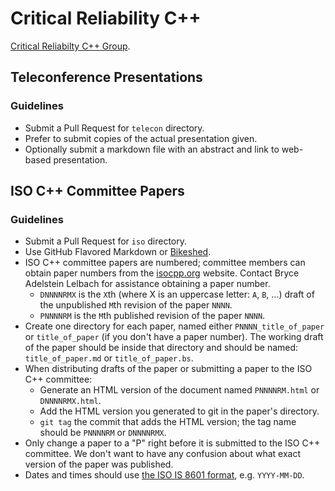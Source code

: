 # Critical Reliability C++

[Critical Reliabilty C++ Group](https://groups.google.com/d/forum/safety-critical-cpp).

## Teleconference Presentations

### Guidelines

- Submit a Pull Request for `telecon` directory.
- Prefer to submit copies of the actual presentation given.
- Optionally submit a markdown file with an abstract and link to web-based presentation.

## ISO C++ Committee Papers

### Guidelines

- Submit a Pull Request for `iso` directory.
- Use GitHub Flavored Markdown or [Bikeshed](https://github.com/tabatkins/bikeshed).
- ISO C++ committee papers are numbered; committee members can obtain paper numbers from the [isocpp.org](https://isocpp.org) website. Contact Bryce Adelstein Lelbach for assistance obtaining a paper number.
  - `DNNNNRMX` is the `X`th (where X is an uppercase letter: `A`, `B`, ...) draft of the unpublished `M`th revision of the paper `NNNN`.
  - `PNNNNRM` is the `M`th published revision of the paper `NNNN`.
- Create one directory for each paper, named either `PNNNN_title_of_paper` or `title_of_paper` (if you don't have a paper number). The working draft of the paper should be inside that directory and should be named: `title_of_paper.md` or `title_of_paper.bs`.
- When distributing drafts of the paper or submitting a paper to the ISO C++ committee:
  - Generate an HTML version of the document named `PNNNNRM.html` or `DNNNNRMX.html`.
  - Add the HTML version you generated to git in the paper's directory.
  - `git tag` the commit that adds the HTML version; the tag name should be `PNNNNRM` or `DNNNNRMX`.
- Only change a paper to a "P" right before it is submitted to the ISO C++ committee. We don't want to have any confusion about what exact version of the paper was published.
- Dates and times should use [the ISO IS 8601 format](https://en.wikipedia.org/wiki/ISO_8601), e.g. `YYYY-MM-DD`.
